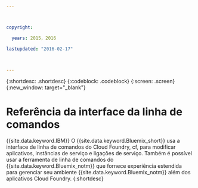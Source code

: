 ```yaml
---



copyright:

  years: 2015，2016

lastupdated: "2016-02-17"



---
```


{:shortdesc: .shortdesc}
{:codeblock: .codeblock}
{:screen: .screen}
{:new_window: target="_blank"}

# Referência da interface da linha de comandos

{{site.data.keyword.IBM}} O {{site.data.keyword.Bluemix_short}} usa a interface de linha de comandos do Cloud Foundry, cf, para modificar aplicativos, instâncias de serviço e ligações de serviço. Também é possível usar a ferramenta de linha de comandos do {{site.data.keyword.Bluemix_notm}} que fornece experiência estendida para gerenciar seu ambiente {{site.data.keyword.Bluemix_notm}} além dos aplicativos Cloud Foundry.
{:shortdesc}
